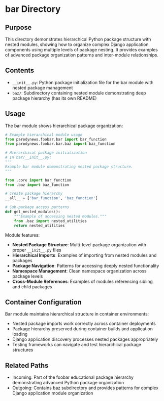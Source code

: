 
# bar Directory

## Purpose
This directory demonstrates hierarchical Python package structure with nested modules, showing how to organize complex Django application components using multiple levels of package nesting. It provides examples of advanced package organization patterns and inter-module relationships.

## Contents
- `__init__.py`: Python package initialization file for the bar module with nested package management
- `baz/`: Subdirectory containing nested module demonstrating deep package hierarchy (has its own README)

## Usage
The bar module shows hierarchical package organization:

```python
# Example hierarchical module usage
from parodynews.foobar.bar import bar_function
from parodynews.foobar.bar.baz import baz_function

# Hierarchical package initialization
# In bar/__init__.py:
"""
Example bar module demonstrating nested package structure.
"""

from .core import bar_function
from .baz import baz_function

# Create package hierarchy
__all__ = ['bar_function', 'baz_function']

# Sub-package access patterns
def get_nested_modules():
    """Example of accessing nested modules."""
    from .baz import nested_utilities
    return nested_utilities
```

Module features:
- **Nested Package Structure**: Multi-level package organization with proper `__init__.py` files
- **Hierarchical Imports**: Examples of importing from nested modules and packages
- **Package Navigation**: Patterns for accessing deeply nested functionality
- **Namespace Management**: Clean namespace organization across package levels
- **Cross-Module References**: Examples of modules referencing sibling and child packages

## Container Configuration
Bar module maintains hierarchical structure in container environments:
- Nested package imports work correctly across container deployments
- Package hierarchy preserved during container builds and application loading
- Django application discovery processes nested packages appropriately
- Testing frameworks can navigate and test hierarchical package structures

## Related Paths
- Incoming: Part of the foobar educational package hierarchy demonstrating advanced Python package organization
- Outgoing: Contains baz subdirectory and provides patterns for complex Django application module organization
